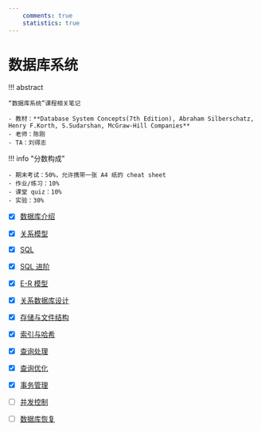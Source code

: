 ```yaml
---
    comments: true
    statistics: true
---
```


# 数据库系统

!!! abstract

    “数据库系统”课程相关笔记

    - 教材：**Database System Concepts(7th Edition), Abraham Silberschatz, Henry F.Korth, S.Sudarshan, McGraw-Hill Companies**  
    - 老师：陈刚
    - TA：刘得志

!!! info "分数构成"

    - 期末考试：50%，允许携带一张 A4 纸的 cheat sheet
    - 作业/练习：10%
    - 课堂 quiz：10%
    - 实验：30%


- [x] [数据库介绍](lec-1.md)
- [x] [关系模型](lec-2.md)
- [x] [SQL](lec-3.md)
- [x] [SQL 进阶](lec-4.md)
- [x] [E-R 模型](lec-5.md)
- [x] [关系数据库设计](lec-6.md)
- [x] [存储与文件结构](lec-7.md)
- [x] [索引与哈希](lec-8.md)
- [x] [查询处理](lec-9.md)
- [x] [查询优化](lec-10.md)
- [x] [事务管理](lec-11.md)
- [ ] [并发控制](lec-12.md)
- [ ] [数据库恢复](lec-13.md)

